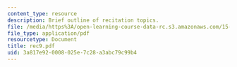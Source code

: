 ```yaml
---
content_type: resource
description: Brief outline of recitation topics.
file: /media/https%3A/open-learning-course-data-rc.s3.amazonaws.com/15-301-managerial-psychology-laboratory-fall-2004/3a817e920008025e7c28a3abc79c99b4_rec9.pdf
file_type: application/pdf
resourcetype: Document
title: rec9.pdf
uid: 3a817e92-0008-025e-7c28-a3abc79c99b4
---
```

